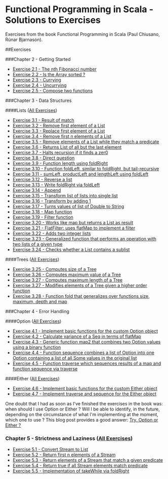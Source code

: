 # Functional Programming in Scala - Solutions to Exercises
Exercises from the book Functional Programming in Scala (Paul Chiusano, Rúnar Bjarnason).

##Exercises

###Chapter 2 - Getting Started

* [Exercise 2.1 - The nth Fibonacci number](https://github.com/ruivalentemaia/fpscala/blob/master/chapter2-intro/fibonacci.scala)
* [Exercise 2.2 - Is the Array sorted ?](https://github.com/ruivalentemaia/fpscala/blob/master/chapter2-intro/issorted.scala)
* [Exercise 2.3 - Currying](https://github.com/ruivalentemaia/fpscala/blob/master/chapter2-intro/curry.scala)
* [Exercise 2.4 - Uncurrying](https://github.com/ruivalentemaia/fpscala/blob/master/chapter2-intro/curry.scala)
* [Exercise 2.5 - Compose two functions](https://github.com/ruivalentemaia/fpscala/blob/master/chapter2-intro/compose.scala)

###Chapter 3 - Data Structures

####Lists ([All Exercises](https://github.com/ruivalentemaia/fpscala/blob/master/list.scala))

* [Exercise 3.1 - Result of match](https://github.com/ruivalentemaia/fpscala/blob/master/chapter2-lists/singlylinkedlistmatch.scala)
* [Exercise 3.2 - Remove first element of a List](https://github.com/ruivalentemaia/fpscala/blob/master/chapter3-lists/tail.scala)
* [Exercise 3.3 - Replace first element of a List](https://github.com/ruivalentemaia/fpscala/blob/master/chapter3-lists/setHead.scala)
* [Exercise 3.4 - Remove first n elements of a List](https://github.com/ruivalentemaia/fpscala/blob/master/chapter3-lists/drop.scala)
* [Exercise 3.5 - Remove elements of a List while they match a predicate](https://github.com/ruivalentemaia/fpscala/blob/master/chapter3-lists/dropWhile.scala)
* [Exercise 3.6 - Returns List of all but the last element](https://github.com/ruivalentemaia/fpscala/blob/master/chapter3-lists/init.scala)
* [Exercise 3.7 - Halts recursion if it finds a zer0](https://github.com/ruivalentemaia/fpscala/blob/master/chapter3-lists/foldRight.scala)
* [Exercise 3.8 - Direct question](https://github.com/ruivalentemaia/fpscala/blob/master/chapter3-lists/length.scala)
* [Exercise 3.9 - Function length using foldRight](https://github.com/ruivalentemaia/fpscala/blob/master/chapter3-lists/length.scala)
* [Exercise 3.10 - Function foldLeft, similar to foldRight, but tail-recursive](https://github.com/ruivalentemaia/fpscala/blob/master/chapter3-lists/foldLeft.scala)
* [Exercise 3.11 - sumLeft, productLeft and lengthLeft using foldLeft](https://github.com/ruivalentemaia/fpscala/blob/master/chapter3-lists/foldLeft.scala)
* [Exercise 3.12 - Reverse a list](https://github.com/ruivalentemaia/fpscala/blob/master/chapter3-lists/reverse.scala)
* [Exercise 3.13 - Write foldRight via foldLeft](https://github.com/ruivalentemaia/fpscala/blob/master/chapter3-lists/foldRightviaLeft.scala)
* [Exercise 3.14 - Append](https://github.com/ruivalentemaia/fpscala/blob/master/chapter3-lists/append.scala)
* [Exercise 3.15 - Transform list of lists into single list](https://github.com/ruivalentemaia/fpscala/blob/master/chapter3-lists/concatListOfLists.scala)
* [Exercise 3.16 - Transform by adding 1](https://github.com/ruivalentemaia/fpscala/blob/master/chapter3-lists/addOne.scala)
* [Exercise 3.17 - Turns values of list of Double to String](https://github.com/ruivalentemaia/fpscala/blob/master/chapter3-lists/turnToString.scala)
* [Exercise 3.18 - Map function](https://github.com/ruivalentemaia/fpscala/blob/master/chapter3-lists/map.scala)
* [Exercise 3.19 - Filter function](https://github.com/ruivalentemaia/fpscala/blob/master/chapter3-lists/filter.scala)
* [Exercise 3.20 - Works like map but returns a List as result](https://github.com/ruivalentemaia/fpscala/blob/master/chapter3-lists/flatMap.scala)
* [Exercise 3.21 - FlatFilter: uses flatMap to implement a filter](https://github.com/ruivalentemaia/fpscala/blob/master/chapter3-lists/flatFilter.scala)
* [Exercise 3.22 - Adds two integer lists](https://github.com/ruivalentemaia/fpscala/blob/master/chapter3-lists/zip.scala)
* [Exercise 3.23 - Generalized function that performs an operation with two lists of a given type](https://github.com/ruivalentemaia/fpscala/blob/master/chapter3-lists/zipWith.scala)
* [Exercise 3.24 - Checks whether a List contains a sublist](https://github.com/ruivalentemaia/fpscala/blob/master/chapter3-lists/hasSubsequence.scala)

####Trees ([All Exercises](https://github.com/ruivalentemaia/fpscala/blob/master/tree.scala))

* [Exercise 3.25 - Computes size of a Tree](https://github.com/ruivalentemaia/fpscala/blob/master/chapter3-trees/size.scala)
* [Exercise 3.26 - Computes maximum value of a Tree](https://github.com/ruivalentemaia/fpscala/blob/master/chapter3-trees/maximum.scala)
* [Exercise 3.27 - Computes maximum length of a Tree](https://github.com/ruivalentemaia/fpscala/blob/master/chapter3-trees/depth.scala)
* [Exercise 3.27 - Modifies elements of a Tree given a higher order function](https://github.com/ruivalentemaia/fpscala/blob/master/chapter3-trees/map.scala)
* [Exercise 3.28 - Function fold that generalizes over functions size, maximum, depth and map](https://github.com/ruivalentemaia/fpscala/blob/master/chapter3-trees/fold.scala)

###Chapter 4 - Error Handling

####Option ([All Exercises](https://github.com/ruivalentemaia/fpscala/blob/master/option.scala))

* [Exercise 4.1 - Implement basic functions for the custom Option object](https://github.com/ruivalentemaia/fpscala/blob/master/chapter4-errorhandling/customOption.scala)
* [Exercise 4.2 - Calculate variance of a Seq in terms of flatMap](https://github.com/ruivalentemaia/fpscala/blob/master/chapter4-errorhandling/variance.scala)
* [Exercise 4.3 - Generic function map2 that combines two Option values using a binary function](https://github.com/ruivalentemaia/fpscala/blob/master/chapter4-errorhandling/map2.scala)
* [Exercise 4.4 - Function sequence combines a list of Option into one Option containing a list of all Some values in the original list](https://github.com/ruivalentemaia/fpscala/blob/master/chapter4-errorhandling/sequence.scala)
* [Exercise 4.5 - Function traverse which sequences results of a map and function sequence via traverse](https://github.com/ruivalentemaia/fpscala/blob/master/chapter4-errorhandling/traverse.scala)

####Either ([All Exercises](https://github.com/ruivalentemaia/fpscala/blob/master/either.scala))

* [Exercise 4.6 - Implement basic functions for the custom Either object](https://github.com/ruivalentemaia/fpscala/blob/master/chapter4-errorhandling/customEither.scala)
* [Exercise 4.7 - Implement traverse and sequence for the Either object](https://github.com/ruivalentemaia/fpscala/blob/master/chapter4-errorhandling/seqTraverseEither.scala)

One doubt that I had as soon as I've finished the exercises in the book was: when should I use Option or Either ? Will I be able to identify, in the future, depending on the circumstance of what I'm implementing at the moment, which one to use ? This blog post provides a good answer: [Try, Option or Either ?](http://blog.xebia.com/try-option-or-either/)


### Chapter 5 - Strictness and Laziness ([All Exercises](https://github.com/ruivalentemaia/fpscala/blob/master/stream.scala))

* [Exercise 5.1 - Convert Stream to List](https://github.com/ruivalentemaia/fpscala/blob/master/chapter5-laziness/toList.scala)
* [Exercise 5.2 - Return first n elements of a Stream](https://github.com/ruivalentemaia/fpscala/blob/master/chapter5-laziness/take.scala)
* [Exercise 5.3 - Return elements of a Stream that match a given predicate](https://github.com/ruivalentemaia/fpscala/blob/master/chapter5-laziness/takeWhile.scala)
* [Exercise 5.4 - Return true if all Stream elements match predicate](https://github.com/ruivalentemaia/fpscala/blob/master/chapter5-laziness/forAll.scala)
* [Exercise 5.5 - Implementation of takeWhile via foldRight](https://github.com/ruivalentemaia/fpscala/blob/master/chapter5-laziness/takeWhileFoldRight.scala)